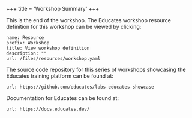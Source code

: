 +++
title = 'Workshop Summary'
+++

This is the end of the workshop. The Educates workshop resource definition for
this workshop can be viewed by clicking:

```dashboard:create-dashboard
name: Resource
prefix: Workshop
title: View workshop definition
description: ""
url: /files/resources/workshop.yaml
```

The source code repository for this series of workshops showcasing the Educates
training platform can be found at:

```dashboard:open-url
url: https://github.com/educates/labs-educates-showcase
```

Documentation for Educates can be found at:

```dashboard:open-url
url: https://docs.educates.dev/
```
